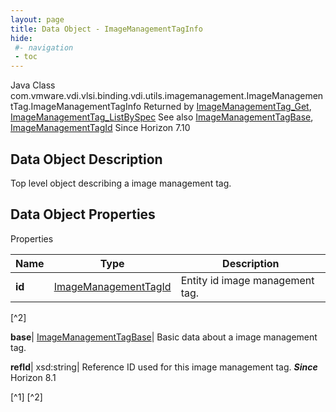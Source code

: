 ```yaml
---
layout: page
title: Data Object - ImageManagementTagInfo
hide:
 #- navigation
 - toc
---
```






Java Class
    com.vmware.vdi.vlsi.binding.vdi.utils.imagemanagement.ImageManagementTag.ImageManagementTagInfo
Returned by
     [ImageManagementTag_Get](vdi.utils.imagemanagement.ImageManagementTag.md#get), [ImageManagementTag_ListBySpec](vdi.utils.imagemanagement.ImageManagementTag.md#listBySpec)
See also
     [ImageManagementTagBase](vdi.utils.imagemanagement.ImageManagementTag.ImageManagementTagBase.md), [ImageManagementTagId](vdi.entity.ImageManagementTagId.md)
Since 
    Horizon 7.10

## Data Object Description 

Top level object describing a image management tag. 

## Data Object Properties

Properties

Name |  Type |  Description   
---|---|---  
**id**| [ImageManagementTagId](vdi.entity.ImageManagementTagId.md)|  Entity id image management tag.   


[^2]

  
**base**| [ImageManagementTagBase](vdi.utils.imagemanagement.ImageManagementTag.ImageManagementTagBase.md)|  Basic data about a image management tag.   
  
**refId**|  xsd:string|  Reference ID used for this image management tag.  **_Since_** Horizon 8.1  


[^1]
[^2]

  
  

  


